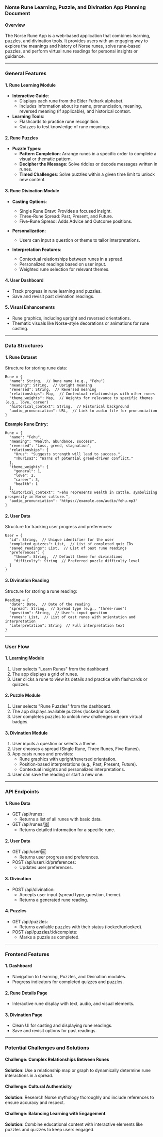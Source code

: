 ### **Norse Rune Learning, Puzzle, and Divination App Planning Document**

#### **Overview**

The Norse Rune App is a web-based application that combines learning, puzzles, and divination tools. It provides users with an engaging way to explore the meanings and history of Norse runes, solve rune-based puzzles, and perform virtual rune readings for personal insights or guidance.

---

### **General Features**

#### **1. Rune Learning Module**

- **Interactive Guide**:
  - Displays each rune from the Elder Futhark alphabet.
  - Includes information about its name, pronunciation, meaning, reversed meaning (if applicable), and historical context.
- **Learning Tools**:
  - Flashcards to practice rune recognition.
  - Quizzes to test knowledge of rune meanings.

#### **2. Rune Puzzles**

- **Puzzle Types**:
  - **Pattern Completion**: Arrange runes in a specific order to complete a visual or thematic pattern.
  - **Decipher the Message**: Solve riddles or decode messages written in runes.
  - **Timed Challenges**: Solve puzzles within a given time limit to unlock new content.

#### **3. Rune Divination Module**

- **Casting Options**:

  - Single Rune Draw: Provides a focused insight.
  - Three-Rune Spread: Past, Present, and Future.
  - Five-Rune Spread: Adds Advice and Outcome positions.

- **Personalization**:

  - Users can input a question or theme to tailor interpretations.

- **Interpretation Features**:
  - Contextual relationships between runes in a spread.
  - Personalized readings based on user input.
  - Weighted rune selection for relevant themes.

#### **4. User Dashboard**

- Track progress in rune learning and puzzles.
- Save and revisit past divination readings.

#### **5. Visual Enhancements**

- Rune graphics, including upright and reversed orientations.
- Thematic visuals like Norse-style decorations or animations for rune casting.

---

### **Data Structures**

#### **1. Rune Dataset**

Structure for storing rune data:

```pseudo
Rune = {
  "name": String,  // Rune name (e.g., "Fehu")
  "meaning": String,  // Upright meaning
  "reversed": String,  // Reversed meaning
  "relationships": Map,  // Contextual relationships with other runes
  "theme_weights": Map,  // Weights for relevance to specific themes (e.g., love, career)
  "historical_context": String,  // Historical background
  "audio_pronunciation": URL,  // Link to audio file for pronunciation
}
```

**Example Rune Entry:**

```pseudo
Rune = {
  "name": "Fehu",
  "meaning": "Wealth, abundance, success",
  "reversed": "Loss, greed, stagnation",
  "relationships": {
    "Uruz": "Suggests strength will lead to success.",
    "Thurisaz": "Warns of potential greed-driven conflict."
  },
  "theme_weights": {
    "general": 1,
    "love": 2,
    "career": 3,
    "health": 1
  },
  "historical_context": "Fehu represents wealth in cattle, symbolizing prosperity in Norse culture.",
  "audio_pronunciation": "https://example.com/audio/fehu.mp3"
}
```

#### **2. User Data**

Structure for tracking user progress and preferences:

```pseudo
User = {
  "id": String,  // Unique identifier for the user
  "completed_quizzes": List,  // List of completed quiz IDs
  "saved_readings": List,  // List of past rune readings
  "preferences": {
    "theme": String,  // Default theme for divinations
    "difficulty": String  // Preferred puzzle difficulty level
  }
}
```

#### **3. Divination Reading**

Structure for storing a rune reading:

```pseudo
Reading = {
  "date": Date,  // Date of the reading
  "spread": String,  // Spread type (e.g., "three-rune")
  "question": String,  // User's input question
  "runes": List,  // List of cast runes with orientation and interpretation
  "interpretation": String  // Full interpretation text
}
```

---

### **User Flow**

#### **1. Learning Module**

1. User selects "Learn Runes" from the dashboard.
2. The app displays a grid of runes.
3. User clicks a rune to view its details and practice with flashcards or quizzes.

#### **2. Puzzle Module**

1. User selects "Rune Puzzles" from the dashboard.
2. The app displays available puzzles (locked/unlocked).
3. User completes puzzles to unlock new challenges or earn virtual badges.

#### **3. Divination Module**

1. User inputs a question or selects a theme.
2. User chooses a spread (Single Rune, Three Runes, Five Runes).
3. App casts runes and provides:
   - Rune graphics with upright/reversed orientation.
   - Position-based interpretations (e.g., Past, Present, Future).
   - Contextual insights and personalized interpretations.
4. User can save the reading or start a new one.

---

### **API Endpoints**

#### **1. Rune Data**

- GET /api/runes:
  - Returns a list of all runes with basic data.
- GET /api/runes/:id:
  - Returns detailed information for a specific rune.

#### **2. User Data**

- GET /api/user/:id:
  - Returns user progress and preferences.
- POST /api/user/:id/preferences:
  - Updates user preferences.

#### **3. Divination**

- POST /api/divination:
  - Accepts user input (spread type, question, theme).
  - Returns a generated rune reading.

#### **4. Puzzles**

- GET /api/puzzles:
  - Returns available puzzles with their status (locked/unlocked).
- POST /api/puzzles/:id/complete:
  - Marks a puzzle as completed.

---

### **Frontend Features**

#### **1. Dashboard**

- Navigation to Learning, Puzzles, and Divination modules.
- Progress indicators for completed quizzes and puzzles.

#### **2. Rune Details Page**

- Interactive rune display with text, audio, and visual elements.

#### **3. Divination Page**

- Clean UI for casting and displaying rune readings.
- Save and revisit options for past readings.

---

### **Potential Challenges and Solutions**

#### **Challenge**: Complex Relationships Between Runes

**Solution**: Use a relationship map or graph to dynamically determine rune interactions in a spread.

#### **Challenge**: Cultural Authenticity

**Solution**: Research Norse mythology thoroughly and include references to ensure accuracy and respect.

#### **Challenge**: Balancing Learning with Engagement

**Solution**: Combine educational content with interactive elements like puzzles and quizzes to keep users engaged.
